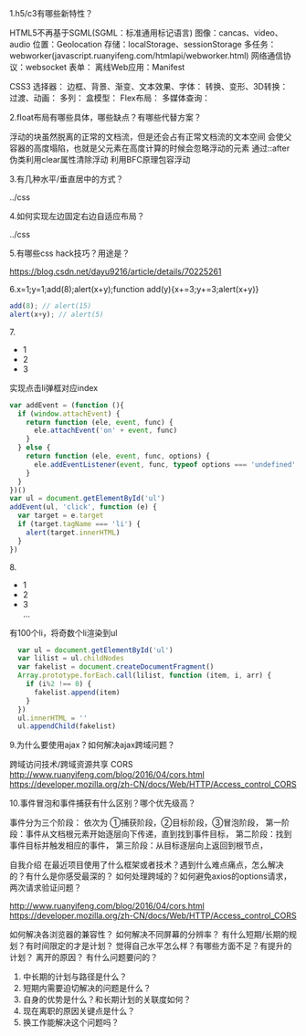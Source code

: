 1.h5/c3有哪些新特性？

  HTML5不再基于SGML(SGML：标准通用标记语言)
  图像：cancas、video、audio
  位置：Geolocation
  存储：localStorage、sessionStorage
  多任务：webworker(javascript.ruanyifeng.com/htmlapi/webworker.html)
  网络通信协议：websocket
  表单：
  离线Web应用：Manifest 

  CSS3
  选择器：
  边框、背景、渐变、文本效果、字体：
  转换、变形、3D转换：
  过渡、动画：
  多列：
  盒模型：
  Flex布局：
  多媒体查询：

2.float布局有哪些具体，哪些缺点？有哪些代替方案？

  浮动的块虽然脱离的正常的文档流，但是还会占有正常文档流的文本空间
  会使父容器的高度塌陷，也就是父元素在高度计算的时候会忽略浮动的元素
  通过::after伪类利用clear属性清除浮动
  利用BFC原理包容浮动

3.有几种水平/垂直居中的方式？

  ../css


4.如何实现左边固定右边自适应布局？

  ../css

5.有哪些css hack技巧？用途是？

  https://blog.csdn.net/dayu9216/article/details/70225261

6.x=1;y=1;add(8);alert(x+y);function add(y){x+=3;y+=3;alert(x+y)}

  ```js
  add(8); // alert(15)
  alert(x+y); // alert(5)
  ```

7.<ul><li>1</li><li>2</li><li>3</li></ul>实现点击li弹框对应index

  ```js
  var addEvent = (function (){
    if (window.attachEvent) {
      return function (ele, event, func) {
        ele.attachEvent('on' + event, func)
      }
    } else {
      return function (ele, event, func, options) {
        ele.addEventListener(event, func, typeof options === 'undefined' ? false : options)
      }
    }
  })()
  var ul = document.getElementById('ul')
  addEvent(ul, 'click', function (e) {
    var target = e.target
    if (target.tagName === 'li') {
      alert(target.innerHTML)
    }
  })
  ```
8.<ul><li>1</li><li>2</li><li>3</li>...</ul>有100个li，将奇数个li渲染到ul

  ```js
    var ul = document.getElementById('ul')
    var lilist = ul.childNodes
    var fakelist = document.createDocumentFragment()
    Array.prototype.forEach.call(lilist, function (item, i, arr) {
      if (i%2 !== 0) {
        fakelist.append(item)
      }
    })
    ul.innerHTML = ''
    ul.appendChild(fakelist)
  ```

9.为什么要使用ajax？如何解决ajax跨域问题？

  跨域访问技术/跨域资源共享 CORS
  http://www.ruanyifeng.com/blog/2016/04/cors.html
  https://developer.mozilla.org/zh-CN/docs/Web/HTTP/Access_control_CORS

10.事件冒泡和事件捕获有什么区别？哪个优先级高？

  事件分为三个阶段：
  依次为 ①捕获阶段，②目标阶段，③冒泡阶段，
  第一阶段：事件从文档根元素开始逐层向下传递，直到找到事件目标，
  第二阶段：找到事件目标并触发相应的事件，
  第三阶段：从目标逐层向上返回到根节点，







自我介绍
在最近项目使用了什么框架或者技术？遇到什么难点痛点，怎么解决的？有什么是你感受最深的？
如何处理跨域的？如何避免axios的options请求，两次请求验证问题？

  http://www.ruanyifeng.com/blog/2016/04/cors.html
  https://developer.mozilla.org/zh-CN/docs/Web/HTTP/Access_control_CORS

如何解决各浏览器的兼容性？
如何解决不同屏幕的分辨率？
有什么短期/长期的规划？有时间限定的才是计划？
觉得自己水平怎么样？有哪些方面不足？有提升的计划？
离开的原因？
有什么问题要问的？
1. 中长期的计划与路径是什么？
2. 短期内需要迫切解决的问题是什么？
3. 自身的优势是什么？和长期计划的关联度如何？
4. 现在离职的原因关键点是什么？
5. 换工作能解决这个问题吗？
